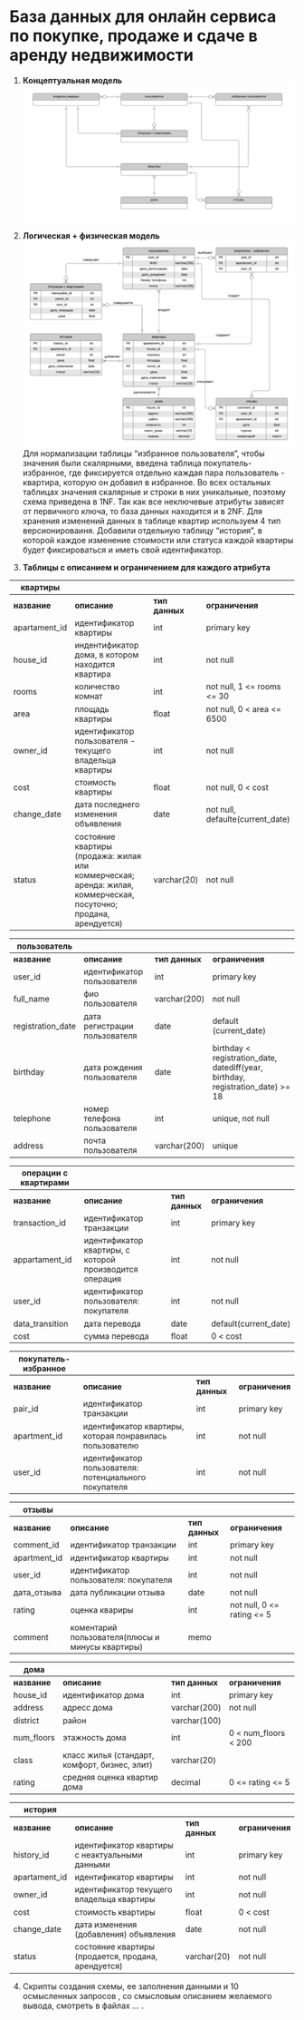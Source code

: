 # База данных для онлайн сервиса по покупке, продаже и сдаче в аренду недвижимости
1. **Концептуальная модель**
  ![Image 1](concept_model.jpg)
2. **Логическая + физическая модель**
  ![Image 2](logic_model.png)
Для нормализации таблицы “избранное пользователя”, чтобы значения были скалярными, введена таблица покупатель-избранное, где фиксируется отдельно каждая пара пользователь - квартира, которую он добавил в избранное. Во всех остальных таблицах значения скалярные и строки в них уникальные, поэтому схема приведена в 1NF.
Так как все неключевые атрибуты зависят от первичного ключа, то база данных находится и в 2NF.
Для хранения изменений данных в таблице квартир используем 4 тип версионироваиня. Добавили отдельную таблицу “история”, в которой каждое изменение стоимости или статуса каждой квартиры будет фиксироваться и иметь свой идентификатор.

3. **Таблицы с описанием и ограничением для каждого атрибута**

|квартиры  ||||
| ---------|---------|---------|---------|
| **название**  | **описание** | **тип данных** | **ограничения** |
|apartament_id|идентификатор квартиры|int|primary key|
|house_id|индентификатор дома, в котором находится квартира|int|not null|
|rooms|количество комнат|int|not null, 1 <= rooms <= 30|
|area|площадь квартиры|float|not null, 0 < area <= 6500|
|owner_id|идентификатор пользователя - текущего владельца квартиры|int|not null|
|cost|стоимость квартиры|float|not null, 0 < cost|
|change_date|дата последнего изменения объявления|date|not null, defaulte(current_date)|
|status|состояние квартиры (продажа: жилая или коммерческая; аренда: жилая, коммерческая, посуточно; продана, арендуется)|varchar(20)|not null|


|пользователь  ||||
| ---------|---------|---------|---------|
| **название**  | **описание** | **тип данных** | **ограничения** |
|user_id|идентификатор пользователя|int|primary key|
|full_name|фио пользователя|varchar(200)|not null|
|registration_date|дата регистрации пользователя|date|default (current_date)|
|birthday|дата рождения пользователя|date|birthday < registration_date, datediff(year, birthday, registration_date) >= 18|
|telephone|номер телефона пользователя|int|unique, not null|
|address|почта пользователя|varchar(200)|unique|

|операции с квартирами ||||
| ---------|---------|---------|---------|
| **название**  | **описание** | **тип данных** | **ограничения** |
|transaction_id|идентификатор транзакции|int|primary key|
|appartament_id|идентификатор квартиры, с которой  производится операция|int|not null|
|user_id|идентификатор пользователя: покупателя|int|not null|
|data_transition|дата перевода|date|default(current_date)|
|cost|сумма перевода|float|0 < cost|

|покупатель-избранное ||||
| ---------|---------|---------|---------|
| **название**  | **описание** | **тип данных** | **ограничения** |
|pair_id|идентификатор транзакции|int|primary key|
|apartment_id|идентификатор квартиры, которая понравилась пользователю|int|not null|
|user_id|идентификатор пользователя: потенциального покупателя|int|not null|

|отзывы ||||
| ---------|---------|---------|---------|
| **название**  | **описание** | **тип данных** | **ограничения** |
|comment_id|идентификатор транзакции|int|primary key|
|apartment_id|идентификатор квартиры|int|not null|
|user_id|идентификатор пользователя: покупателя|int|not null|
|дата_отзыва|дата публикации отзыва|date|not null|
|rating|оценка квариры|int|not null, 0 <= rating <= 5|
|comment|коментарий пользователя(плюсы и минусы квартиры)|memo||

|дома ||||
| ---------|---------|---------|---------|
| **название**  | **описание** | **тип данных** | **ограничения** |
|house_id|идентификатор дома|int|primary key|
|address|адресс дома|varchar(200)|not null|
|district|район|varchar(100)||
|num_floors|этажность дома|int|0 < num_floors < 200|
|class|класс жилья (стандарт, комфорт, бизнес, элит)|varchar(20)||
|rating|средняя оценка квартир дома|decimal|0 <= rating <= 5|


|история ||||
| ---------|---------|---------|---------|
| **название**  | **описание** | **тип данных** | **ограничения** |
|history_id|идентификатор квартиры с неактуальными данными|int|primary key|
|apartament_id|идентификатор квартиры|int|not  null|
|owner_id|идентификатор текущего владельца квартиры|int|not null|
|cost|стоимость квартиры|float|0 < cost|
|change_date|дата изменения (добавления) объявления|date|not null|
|status|состояние квартиры (продается, продана, арендуется)|varchar(20)|not null|

4. Скрипты создания схемы, ее заполнения данными и 10 осмысленных запросов , со смысловым описанием желаемого вывода, смотреть в файлах ... .







